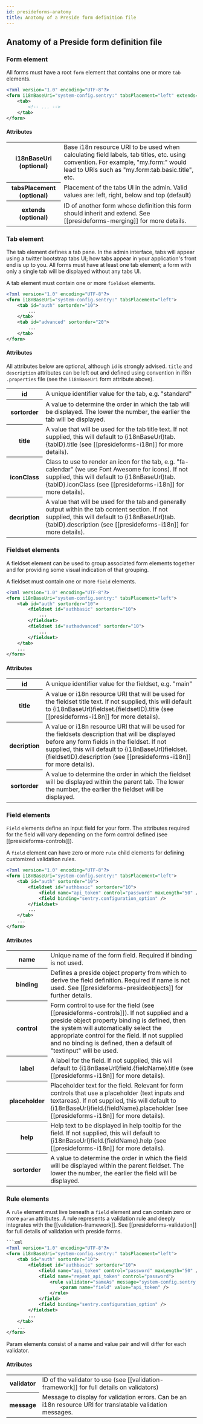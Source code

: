 ```yaml
---
id: presideforms-anatomy
title: Anatomy of a Preside form definition file
---
```


## Anatomy of a Preside form definition file

### Form element

All forms must have a root `form` element that contains one or more `tab` elements. 

```xml
<?xml version="1.0" encoding="UTF-8"?>
<form i18nBaseUri="system-config.sentry:" tabsPlacement="left" extends="my.other.form">
    <tab>
        <!-- ... -->
    </tab>
</form>
```

#### Attributes

<div class="table-responsive">
    <table class="table">
        <tbody>
            <tr>
                <th>i18nBaseUri (optional)</th>
                <td>Base i18n resource URI to be used when calculating field labels, tab titles, etc. using convention. For example, "my.form:" would lead to URIs such as "my.form:tab.basic.title", etc.</td>
            </tr>
            <tr>
                <th>tabsPlacement (optional)</th>
                <td>Placement of the tabs UI in the admin. Valid values are: left, right, below and top (default)</td>
            </tr>
            <tr>
                <th>extends (optional)</th>
                <td>ID of another form whose definition this form should inherit and extend. See [[presideforms-merging]] for more details.</td>
            </tr>
        </tbody>
    </table>
</div> 


### Tab element

The tab element defines a tab pane. In the admin interface, tabs will appear using a twitter bootstrap tabs UI; how tabs appear in your application's front end is up to you. All forms must have at least one tab element; a form with only a single tab will be displayed without any tabs UI.

A tab element must contain one or more `fieldset` elements.

```xml
<?xml version="1.0" encoding="UTF-8"?>
<form i18nBaseUri="system-config.sentry:" tabsPlacement="left">
    <tab id="auth" sortorder="10">
        ...
    </tab>
    <tab id="advanced" sortorder="20">
        ...
    </tab>
</form>
```

#### Attributes

All attributes below are optional, although `id` is strongly advised. `title` and `description` attributes can be left out and defined using convention in i18n `.properties` file (see the `i18nBaseUri` form attribute above).

<div class="table-responsive">
    <table class="table">
        <tbody>
            <tr>
                <th>id</td>
                <td>A unique identifier value for the tab, e.g. "standard"</td>
            </tr>
            <tr>
                <th>sortorder</td>
                <td>A value to determine the order in which the tab will be displayed. The lower the number, the earlier the tab will be displayed.</td>
            </tr>
            <tr>
                <th>title</td>
                <td>A value that will be used for the tab title text. If not supplied, this will default to {i18nBaseUrl}tab.{tabID}.title (see [[presideforms-i18n]] for more details).</td>
            </tr>
            <tr>
                <th>iconClass</td>
                <td>Class to use to render an icon for the tab, e.g. "fa-calendar" (we use Font Awesome for icons). If not supplied, this will default to {i18nBaseUrl}tab.{tabID}.iconClass (see [[presideforms-i18n]] for more details).</td>
            </tr>
            <tr>
                <th>decription</td>
                <td>A value that will be used for the tab and generally output within the tab content section. If not supplied, this will default to {i18nBaseUrl}tab.{tabID}.description (see [[presideforms-i18n]] for more details).</td>
            </tr>
        </tbody>
    </table>
</div>

### Fieldset elements

A fieldset element can be used to group associated form elements together and for providing some visual indication of that grouping.

A fieldset must contain one or more `field` elements.

```xml
<?xml version="1.0" encoding="UTF-8"?>
<form i18nBaseUri="system-config.sentry:" tabsPlacement="left">
    <tab id="auth" sortorder="10">
        <fieldset id="authbasic" sortorder="10">
            ...
        </fieldset>
        <fieldset id="authadvanced" sortorder="10">
            ...
        </fieldset>
    </tab>
    ...
</form>
```

#### Attributes

<div class="table-responsive">
    <table class="table">
        <tbody>
            <tr>
                <th>id</th>
                <td>A unique identifier value for the fieldset, e.g. "main"</td>
            </tr>
            <tr>
                <th>title</th>
                <td>A value or i18n resource URI that will be used for the fieldset title text. If not supplied, this will default to {i18nBaseUrl}fieldset.{fieldsetID}.title (see [[presideforms-i18n]] for more details).</td>
            </tr>
            <tr>
                <th>decription</th>
                <td>A value or i18n resource URI that will be used for the fieldsets description that will be displayed before any form fields in the fieldset. If not supplied, this will default to {i18nBaseUrl}fieldset.{fieldsetID}.description (see [[presideforms-i18n]] for more details).</td>
            </tr>
            <tr>
                <th>sortorder</th>
                <td>A value to determine the order in which the fieldset will be displayed within the parent tab. The lower the number, the earlier the fieldset will be displayed.</td>
            </tr>
        </tbody>
    </table>
</div>

### Field elements

`Field` elements define an input field for your form. The attributes required for the field will vary depending on the form control defined (see [[presideforms-controls]]).

A `field` element can have zero or more `rule` child elements for defining customized validation rules.

```xml
<?xml version="1.0" encoding="UTF-8"?>
<form i18nBaseUri="system-config.sentry:" tabsPlacement="left">
    <tab id="auth" sortorder="10">
        <fieldset id="authbasic" sortorder="10">
            <field name="api_token" control="password" maxLength="50" />
            <field binding="sentry.configuration_option" />
        </fieldset>
        ...
    </tab>
    ...
</form>
```

#### Attributes

<div class="table-responsive">
    <table class="table">
        <tbody>
            <tr>
                <th>name</th>
                <td>Unique name of the form field. Required if binding is not used. </td>
            </tr>
            <tr>
                <th>binding</th>
                <td>Defines a preside object property from which to derive the field definition. Required if name is not used. See [[presideforms-presideobjects]] for further details.</td>
            </tr>
            <tr>
                <th>control</th>
                <td>Form control to use for the field (see [[presideforms-controls]]). If not supplied and a preside object property binding is defined, then the system will automatically select the appropriate control for the field. If not supplied and no binding is defined, then a default of "textinput" will be used.</td>
            </tr>
            <tr>
                <th>label</th>
                <td>A label for the field. If not supplied, this will default to {i18nBaseUrl}field.{fieldName}.title (see [[presideforms-i18n]] for more details).</td>
            </tr>
            <tr>
                <th>placeholder</th>
                <td>Placeholder text for the field. Relevant for form controls that use a placeholder (text inputs and textareas). If not supplied, this will default to {i18nBaseUrl}field.{fieldName}.placeholder (see [[presideforms-i18n]] for more details).</td>
            </tr>
            <tr>
                <th>help</th>
                <td>Help text to be displayed in help tooltip for the field. If not supplied, this will default to {i18nBaseUrl}field.{fieldName}.help (see [[presideforms-i18n]] for more details).</td>
            </tr>
            <tr>
                <th>sortorder</th>
                <td>A value to determine the order in which the field will be displayed within the parent fieldset. The lower the number, the earlier the field will be displayed.</td>
            </tr>
        </tbody>
    </table>
</div>

### Rule elements

A `rule` element must live beneath a `field` element and can contain zero or more `param` attributes. A rule represents a validation rule and deeply integrates with the [[validation-framework]]. See [[presideforms-validation]] for full details of validation with preside forms.

```xml
```xml
<?xml version="1.0" encoding="UTF-8"?>
<form i18nBaseUri="system-config.sentry:" tabsPlacement="left">
    <tab id="auth" sortorder="10">
        <fieldset id="authbasic" sortorder="10">
            <field name="api_token" control="password" maxLength="50" />
            <field name="repeat_api_token" control="password">
                <rule validator="sameAs" message="system-config.sentry:api_token.match.validation.message">
                    <param name="field" value="api_token" />
                </rule>
            </field>
            <field binding="sentry.configuration_option" />
        </fieldset>
        ...
    </tab>
    ...
</form>
```

Param elements consist of a name and value pair and will differ for each validator.

#### Attributes

<div class="table-responsive">
    <table class="table">
        <tbody>
            <tr>
                <th>validator</th>
                <td>ID of the validator to use (see [[validation-framework]] for full details on validators) </td>
            </tr>
            <tr>
                <th>message</th>
                <td>Message to display for validation errors. Can be an i18n resource URI for translatable validation messages.</td>
            </tr>
        </tbody>
    </table>
</div>